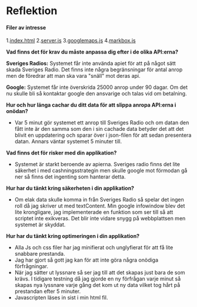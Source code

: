 # Reflektion

#### Filer av intresse

1.[index.html](https://github.com/latana/-1DV449_ms223eq/blob/master/WTII_Labb_3/app/index.html)
2.[server.js](https://github.com/latana/-1DV449_ms223eq/blob/master/WTII_Labb_3/server.js)
3.[googlemaps.js](https://github.com/latana/-1DV449_ms223eq/blob/master/WTII_Labb_3/app/js/googlemap.js)
4.[markbox.js](https://github.com/latana/-1DV449_ms223eq/blob/master/WTII_Labb_3/app/js/markerBox.js)

**Vad finns det för krav du måste anpassa dig efter i de olika API:erna?**

**Sveriges Radios:** Systemet får inte använda apiet för att på något sätt skada Sveriges Radio. Det finns inte
några begränsningar för antal anrop men de föredrar att man ska vara "snäll" mot deras api.

**Google:** Systemet får inte överskrida 25000 anrop under 90 dagar. Om det nu skulle bli så kontaktar google den ansvarige och talas vid om betalning.

**Hur och hur länga cachar du ditt data för att slippa anropa API:erna i onödan?**

- Var 5 minut gör systemet ett anrop till Sveriges Radio och om datan den fått inte är den samma som den i sin cachade data 
betyder det att det blivit en uppdatering och sparar över i json-filen för att sedan presentera datan. Annars väntar systemet 5 minuter till.

**Vad finns det för risker med din applikation?**

- Systemet är starkt beroende av apierna. Sveriges radio finns det lite säkerhet i med cashningsstrategin men
  skulle google mot förmodan gå ner så finns det ingenting som hanterar detta.

**Hur har du tänkt kring säkerheten i din applikation?**

- Om elak data skulle komma in från Sveriges Radio så spelar det ingen roll då jag skriver ut med textContent.
Min google infowindow blev det lite krongligare, jag implementerade en funktion som ser till så att scriptet inte exikveras.
Det blir inte vidare snygg på webbplattsen men systemet är skyddat.

**Hur har du tänkt kring optimeringen i din applikation?**

- Alla Js och css filer har jag minifierat och unglyfierat för att få lite snabbare prestanda. 
- Jag har gjort så gott jag kan för att inte göra några onödiga förfrågningar.
- När jag sätter ut lyssnare så ser jag till att det skapas just bara de som krävs. I tidigare testning då jag gjorde en ny förfrågan varje minut så skapas nya lyssnare varje gång det kom ut ny data vilket tog hårt på prestandan efter 5 minuter.
- Javascripten läses in sist i min html fil.
